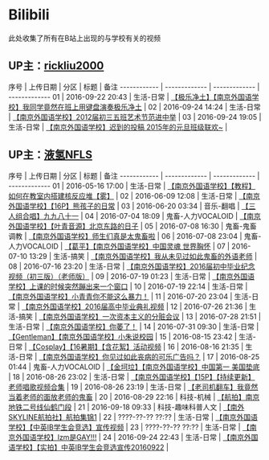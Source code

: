 # Bilibili

此处收集了所有在B站上出现的与学校有关的视频

## UP主：[rickliu2000](http://space.bilibili.com/13024202/#!/index)

序号 | 上传日期 | 分区 | 标题 | 备注
------------ | ------------- | ------------- | -------------
01 | 2016-09-22 20:43 | 生活-日常 | [【极乐净土】【南京外国语学校】我同学竟然在班上用键盘演奏极乐净土](http://www.bilibili.com/video/av6376149/) |
02 | 2016-09-24 14:24 | 生活-日常 | [【南京外国语学校】2012届初三五班艺术节范进中举](http://www.bilibili.com/video/av6395889/) |
03 | 2016-09-24 19:05 | 生活-日常 | [【南京外国语学校】迟到的投稿 2015年的元旦班级联欢~](http://www.bilibili.com/video/av6399760/) |

## UP主：[液氢NFLS](http://space.bilibili.com/14289681/#!/index)
序号 | 上传日期 | 分区 | 标题 | 备注
------------ | ------------- | ------------- | -------------
01 | 2016-05-16 17:00 | 生活-日常 | [【南京外国语学校】【教程】如何在教室内搭建核反应堆【雾】](http://www.bilibili.com/video/av4673895/) |
02 | 2016-06-09 12:08 | 生活-日常 | [【南京外国语学校】【16P】熊孩子的日常](http://www.bilibili.com/video/av4912800/) |
03 | 2016-06-20 03:34 | 音乐-翻唱 | [【三人组合唱】九九八十一](http://www.bilibili.com/video/av5030940/) |
04 | 2016-07-04 18:09 | 鬼畜-人力VOCALOID | [【南京外国语学校】【叶青音源】北京东路的日子](http://www.bilibili.com/video/av5199576/) |
05 | 2016-07-08 16:30 | 鬼畜-鬼畜调教 | [【南京外国语学校】师生们真是太鬼畜啦](http://www.bilibili.com/video/av5250072/) |
06 | 2016-07-08 23:04 | 鬼畜-人力VOCALOID | [【葛平】【南京外国语学校】中国灵魂 世界胸怀](http://www.bilibili.com/video/av5255550/) |
07 | 2016-07-10 13:29 | 生活-搞笑 | [【南京外国语学校】我从未见过如此鬼畜的外语老师](http://www.bilibili.com/video/av5274285/) |
08 | 2016-07-16 23:20 | 生活-日常 | [【南京外国语学校】2016届初中毕业纪念视频（初三版）（老师版）](http://www.bilibili.com/video/av5363312/) |
09 | 2016-07-19 01:23 | 生活-日常 | [【南京外国语学校】上课的时候突然蹦出来一个窗口](http://www.bilibili.com/video/av5392765/) |
10 | 2016-07-19 22:14 | 生活-日常 | [【南京外国语学校】小青青你不能这么暴力！](http://www.bilibili.com/video/av5404985/) |
11 | 2016-07-20 23:04 | 生活-日常 | [【南京外国语学校】2016届高中毕业典礼视频](http://www.bilibili.com/video/av5419961/) |
12 | 2016-07-26 21:36 | 生活-搞笑 | [【南京外国语学校】一次资本主义的分赃会议](http://www.bilibili.com/video/av5507423/) |
13 | 2016-07-28 21:51 | 生活-日常 | [【南京外国语学校】你萎了！](http://www.bilibili.com/video/av5538855/) |
14 | 2016-07-31 09:30 | 生活-日常 | [【Gentleman】【南京外国语学校】小朱说校园](http://www.bilibili.com/video/av5574883/) |
15 | 2016-08-15 23:42 | 生活-日常 | [【Cosplay】【16暑期】【含花絮】活动视频](http://www.bilibili.com/video/av5838219/) |
16 | 2016-08-16 21:35 | 生活-日常 | [【南京外国语学校】你见过如此丧病的可乐广告吗？](http://www.bilibili.com/video/av5853660/) |
17 | 2016-08-25 01:44 | 鬼畜-人力VOCALOID | [【金坷垃】【南京外国语学校】中国第一 美国垫底](http://www.bilibili.com/video/av5995228/) |
18 | 2016-08-26 23:02 | 生活-日常 | [【南京外国语学校】【15P】【持续更新】老师唱歌视频合集](http://www.bilibili.com/video/av6027047/) |
19 | 2016-08-26 23:19 | 生活-日常 | [【老司机翻车】我竟然当着老师的面放老师的鬼畜](http://www.bilibili.com/video/av6027301/) |
20 | 2016-08-29 22:16 | 科技-机械 | [【航拍】南京地铁二号线仙鹤门段](http://www.bilibili.com/video/av6074686/) |
21 | 2016-09-18 09:33 | 科技-趣味科普人文 | [【南外SKYLINE航拍社】航拍集锦1](http://www.bilibili.com/video/av6328115/) |
22 | ????-??-?? ??:?? | 生活-日常 | [【南京外国语学校】【中英IB学生会竞选】宣传视频](http://www.bilibili.com/video/av6389101/) |
23 | ????-??-?? ??:?? | 生活-日常 | [【南京外国语学校】lzm是GAY!!!](http://www.bilibili.com/video/av6403107/) |
24 | 2016-09-24 22:43 | 生活-日常 | [【南京外国语学校】【实拍】中英IB学生会竞选宣传20160922](http://www.bilibili.com/video/av6403371/) |